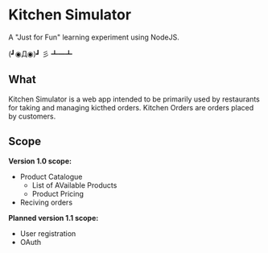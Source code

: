 # Kitchen Simulator

A "Just for Fun" learning experiment using NodeJS.

(┛◉Д◉)┛ 彡 ┻━┻

## What

Kitchen Simulator is a web app intended to be primarily used by restaurants for taking and managing kicthed orders. Kitchen Orders are orders placed by customers.

## Scope

**Version 1.0 scope:**

- Product Catalogue
  - List of AVailable Products
  - Product Pricing
- Reciving orders

**Planned version 1.1 scope:**

- User registration
- OAuth
